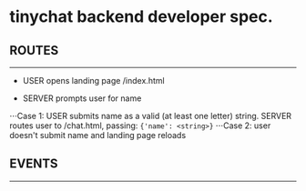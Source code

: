 # tinychat backend developer spec.

## ROUTES
------

- USER opens landing page /index.html

- SERVER prompts user for name

⋅⋅⋅Case 1: USER submits name as a valid (at least one letter) string.
            SERVER routes user to /chat.html, passing: 
                ` {'name': <string>} `
⋅⋅⋅Case 2: user doesn't submit name and landing page reloads


## EVENTS
------